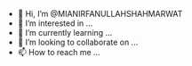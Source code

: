 - 👋 Hi, I’m @MIANIRFANULLAHSHAHMARWAT
- 👀 I’m interested in ...
- 🌱 I’m currently learning ...
- 💞️ I’m looking to collaborate on ...
- 📫 How to reach me ...

<!---
MIANIRFANULLAHSHAHMARWAT/MIANIRFANULLAHSHAHMARWAT is a ✨ special ✨ repository because its `README.md` (this file) appears on your GitHub profile.
You can click the Preview link to take a look at your changes.
--->
